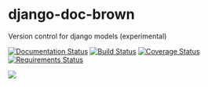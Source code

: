 django-doc-brown
================

Version control for django models (experimental)
    
[![Documentation Status](https://readthedocs.org/projects/django-doc-brown/badge/?version=latest)](https://django-doc-brown.readthedocs.org/)
[![Build Status](https://travis-ci.org/valberg/django-doc-brown.svg?branch=master)](https://travis-ci.org/valberg/django-doc-brown)
[![Coverage Status](https://coveralls.io/repos/valberg/django-doc-brown/badge.svg?branch=master)](https://coveralls.io/r/valberg/django-doc-brown?branch=master)
[![Requirements Status](https://requires.io/github/valberg/django-doc-brown/requirements.svg?branch=master)](https://requires.io/github/valberg/django-doc-brown/requirements/?branch=master)

![](http://upload.wikimedia.org/wikipedia/en/9/97/Doc_Brown.JPG)
